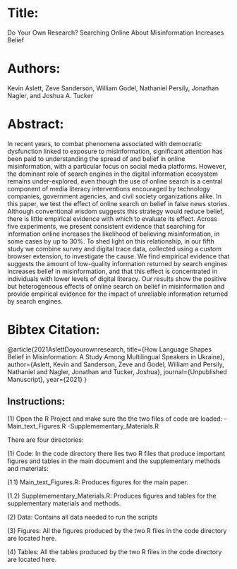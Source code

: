 
# Title: 

Do Your Own Research? Searching Online About Misinformation Increases Belief

# Authors: 

Kevin Aslett, Zeve Sanderson, William Godel, Nathaniel Persily, Jonathan Nagler, and Joshua A. Tucker

# Abstract: 

In recent years, to combat phenomena associated with democratic dysfunction linked to exposure to misinformation, significant attention has been paid to understanding the spread of and belief in online misinformation, with a particular focus on social media platforms. However, the dominant role of search engines in the digital information ecosystem remains under-explored, even though the use of online search is a central component of media literacy interventions encouraged by technology companies, government agencies, and civil society organizations alike. In this paper, we test the effect of online search on belief in false news stories. Although conventional wisdom suggests this strategy would reduce belief, there is little empirical evidence with which to evaluate its effect. Across five experiments, we present consistent evidence that searching for information online increases the likelihood of believing misinformation, in some cases by up to 30\%. To shed light on this relationship, in our fifth study we combine survey and digital trace data, collected using a custom browser extension, to investigate the cause. We find empirical evidence that suggests the amount of low-quality information returned by search engines increases belief in misinformation, and that this effect is concentrated in individuals with lower levels of digital literacy. Our results show the positive but heterogeneous effects of online search on belief in misinformation and provide empirical evidence for the impact of unreliable information returned by search engines.


# Bibtex Citation:

@article{2021AslettDoyourownresearch,
  title={How Language Shapes Belief in Misinformation: A Study Among Multilingual Speakers in Ukraine},
  author={Aslett, Kevin and Sanderson, Zeve and Godel, William and Persily, Nathaniel and Nagler, Jonathan and Tucker, Joshua},
  journal={Unpublished Manuscript},
  year={2021}
}

## Instructions:

(1) Open the R Project and make sure the the two files of code are loaded:
-Main_text_Figures.R
-Supplemementary_Materials.R

There are four directories:

(1) Code: In the code directory there lies two R files that produce important figures and tables in the main document and the supplementary methods and materials:

(1.1) Main_text_Figures.R: Produces figures for the main paper.

(1.2) Supplemementary_Materials.R: Produces figures and tables for the supplementary materials and methods.

(2) Data: Contains all data needed to run the scripts

(3) Figures: All the figures produced by the two R files in the code directory are located here.

(4) Tables: All the tables produced by the two R files in the code directory are located here.

